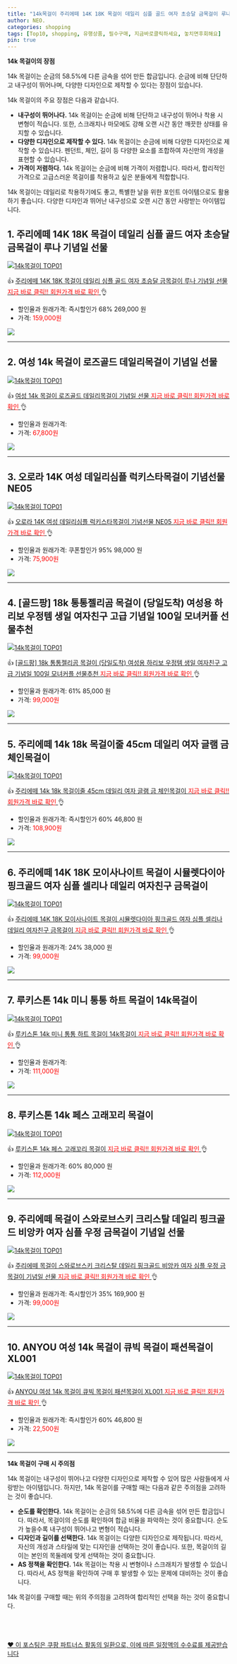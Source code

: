 ```yaml
---
title: "14k목걸이 주리에떼 14K 18K 목걸이 데일리 심플 골드 여자 초승달 금목걸이 루나 기념일 선물 필수 필요 추천 제품 비교 최저 가격 비교 장점 구매 후기 구매평"
author: NEO.
categories: shopping
tags: [Top10, shopping, 유행상품, 필수구매, 지금바로클릭하세요, 놓치면후회해요]
pin: true
---
```

**14k 목걸이의 장점**

14k 목걸이는 순금의 58.5%에 다른 금속을 섞어 만든 합금입니다. 순금에 비해 단단하고 내구성이 뛰어나며, 다양한 디자인으로 제작할 수 있다는 장점이 있습니다.

14k 목걸이의 주요 장점은 다음과 같습니다.

* **내구성이 뛰어나다.** 14k 목걸이는 순금에 비해 단단하고 내구성이 뛰어나 착용 시 변형이 적습니다. 또한, 스크래치나 마모에도 강해 오랜 시간 동안 깨끗한 상태를 유지할 수 있습니다.
* **다양한 디자인으로 제작할 수 있다.** 14k 목걸이는 순금에 비해 다양한 디자인으로 제작할 수 있습니다. 펜던트, 체인, 길이 등 다양한 요소를 조합하여 자신만의 개성을 표현할 수 있습니다.
* **가격이 저렴하다.** 14k 목걸이는 순금에 비해 가격이 저렴합니다. 따라서, 합리적인 가격으로 고급스러운 목걸이를 착용하고 싶은 분들에게 적합합니다.

14k 목걸이는 데일리로 착용하기에도 좋고, 특별한 날을 위한 포인트 아이템으로도 활용하기 좋습니다. 다양한 디자인과 뛰어난 내구성으로 오랜 시간 동안 사랑받는 아이템입니다.

   

## 1. 주리에떼 14K 18K 목걸이 데일리 심플 골드 여자 초승달 금목걸이 루나 기념일 선물

[![14k목걸이 TOP01](https://thumbnail10.coupangcdn.com/thumbnails/remote/490x490ex/image/vendor_inventory/aebf/c0653035ae2faeac23aa763e84090cac1b6de0590281573dc55da861b241.jpg)](https://link.coupang.com/re/AFFSDP?lptag=AF3617701&subid=GithubCoopas&pageKey=7248068062&traceid=V0-153&itemId=16006874215&vendorItemId=82975397473)


👍 [주리에떼 14K 18K 목걸이 데일리 심플 골드 여자 초승달 금목걸이 루나 기념일 선물 <font color=red> 지금 바로 클릭!! 회원가격 바로 확인 </font> ](https://link.coupang.com/re/AFFSDP?lptag=AF3617701&subid=GithubCoopas&pageKey=7248068062&traceid=V0-153&itemId=16006874215&vendorItemId=82975397473) 👌 


- 할인율과 원래가격: 즉시할인가 68%  269,000   원
- 가격: <span style='color:red'>159,000원</span>

[![](/discount_price.png)](https://link.coupang.com/re/AFFSDP?lptag=AF3617701&subid=GithubCoopas&pageKey=7248068062&traceid=V0-153&itemId=16006874215&vendorItemId=82975397473)

---


   

## 2. 여성 14k 목걸이 로즈골드 데일리목걸이 기념일 선물

[![14k목걸이 TOP01](https://thumbnail8.coupangcdn.com/thumbnails/remote/490x490ex/image/vendor_inventory/f933/eec3a73825f0d92531a4357a3696d781433d909fb520ef50aba26d7de8d2.png)](https://link.coupang.com/re/AFFSDP?lptag=AF3617701&subid=GithubCoopas&pageKey=7598790221&traceid=V0-153&itemId=20096225514&vendorItemId=87191499296)


👍 [여성 14k 목걸이 로즈골드 데일리목걸이 기념일 선물 <font color=red> 지금 바로 클릭!! 회원가격 바로 확인 </font> ](https://link.coupang.com/re/AFFSDP?lptag=AF3617701&subid=GithubCoopas&pageKey=7598790221&traceid=V0-153&itemId=20096225514&vendorItemId=87191499296) 👌 


- 할인율과 원래가격: 
- 가격: <span style='color:red'>67,800원</span>

[![](/discount_price.png)](https://link.coupang.com/re/AFFSDP?lptag=AF3617701&subid=GithubCoopas&pageKey=7598790221&traceid=V0-153&itemId=20096225514&vendorItemId=87191499296)

---


   

## 3. 오로라 14K 여성 데일리심플 럭키스타목걸이 기념선물 NE05

[![14k목걸이 TOP01](https://thumbnail7.coupangcdn.com/thumbnails/remote/490x490ex/image/vendor_inventory/829a/fa07a14fb572715fb4a13d119ea0012153bbe45235c7712d7acfe215bbaa.jpg)](https://link.coupang.com/re/AFFSDP?lptag=AF3617701&subid=GithubCoopas&pageKey=7606234444&traceid=V0-153&itemId=20133260980&vendorItemId=87227167295)


👍 [오로라 14K 여성 데일리심플 럭키스타목걸이 기념선물 NE05 <font color=red> 지금 바로 클릭!! 회원가격 바로 확인 </font> ](https://link.coupang.com/re/AFFSDP?lptag=AF3617701&subid=GithubCoopas&pageKey=7606234444&traceid=V0-153&itemId=20133260980&vendorItemId=87227167295) 👌 


- 할인율과 원래가격: 쿠폰할인가 95%  98,000   원
- 가격: <span style='color:red'>75,900원</span>

[![](/discount_price.png)](https://link.coupang.com/re/AFFSDP?lptag=AF3617701&subid=GithubCoopas&pageKey=7606234444&traceid=V0-153&itemId=20133260980&vendorItemId=87227167295)

---


   

## 4. [골드팡] 18k 통통젤리곰 목걸이 (당일도착) 여성용 하리보 우정템 생일 여자친구 고급 기념일 100일 모녀커플 선물추천

[![14k목걸이 TOP01](https://thumbnail6.coupangcdn.com/thumbnails/remote/490x490ex/image/vendor_inventory/5984/103149360769c9da522d63ea1ff04708a58194ffcda42fee45f47bc2aeda.jpg)](https://link.coupang.com/re/AFFSDP?lptag=AF3617701&subid=GithubCoopas&pageKey=7374891975&traceid=V0-153&itemId=19032842508&vendorItemId=86739646687)


👍 [[골드팡] 18k 통통젤리곰 목걸이 (당일도착) 여성용 하리보 우정템 생일 여자친구 고급 기념일 100일 모녀커플 선물추천 <font color=red> 지금 바로 클릭!! 회원가격 바로 확인 </font> ](https://link.coupang.com/re/AFFSDP?lptag=AF3617701&subid=GithubCoopas&pageKey=7374891975&traceid=V0-153&itemId=19032842508&vendorItemId=86739646687) 👌 


- 할인율과 원래가격: 61%  85,000   원
- 가격: <span style='color:red'>99,000원</span>

[![](/discount_price.png)](https://link.coupang.com/re/AFFSDP?lptag=AF3617701&subid=GithubCoopas&pageKey=7374891975&traceid=V0-153&itemId=19032842508&vendorItemId=86739646687)

---


   

## 5. 주리에떼 14k 18k 목걸이줄 45cm 데일리 여자 글램 금 체인목걸이

[![14k목걸이 TOP01](https://thumbnail8.coupangcdn.com/thumbnails/remote/490x490ex/image/vendor_inventory/4fb5/be57423d1bfd869b4bc2fdd760084c3264453cc4804dc8c5cd326e38228a.jpg)](https://link.coupang.com/re/AFFSDP?lptag=AF3617701&subid=GithubCoopas&pageKey=7248068303&traceid=V0-153&itemId=18431172822&vendorItemId=85548423752)


👍 [주리에떼 14k 18k 목걸이줄 45cm 데일리 여자 글램 금 체인목걸이 <font color=red> 지금 바로 클릭!! 회원가격 바로 확인 </font> ](https://link.coupang.com/re/AFFSDP?lptag=AF3617701&subid=GithubCoopas&pageKey=7248068303&traceid=V0-153&itemId=18431172822&vendorItemId=85548423752) 👌 


- 할인율과 원래가격: 즉시할인가 60%  46,800   원
- 가격: <span style='color:red'>108,900원</span>

[![](/discount_price.png)](https://link.coupang.com/re/AFFSDP?lptag=AF3617701&subid=GithubCoopas&pageKey=7248068303&traceid=V0-153&itemId=18431172822&vendorItemId=85548423752)

---


   

## 6. 주리에떼 14K 18K 모이사나이트 목걸이 시뮬렛다이아 핑크골드 여자 심플 셀리나 데일리 여자친구 금목걸이

[![14k목걸이 TOP01](https://thumbnail6.coupangcdn.com/thumbnails/remote/490x490ex/image/vendor_inventory/b5af/e06503b9ef5dd7c6d6a6a565405cf35390dfb61f294299f296a39f2d0549.jpg)](https://link.coupang.com/re/AFFSDP?lptag=AF3617701&subid=GithubCoopas&pageKey=7390757796&traceid=V0-153&itemId=19107571694&vendorItemId=86534340889)


👍 [주리에떼 14K 18K 모이사나이트 목걸이 시뮬렛다이아 핑크골드 여자 심플 셀리나 데일리 여자친구 금목걸이 <font color=red> 지금 바로 클릭!! 회원가격 바로 확인 </font> ](https://link.coupang.com/re/AFFSDP?lptag=AF3617701&subid=GithubCoopas&pageKey=7390757796&traceid=V0-153&itemId=19107571694&vendorItemId=86534340889) 👌 


- 할인율과 원래가격: 24%  38,000   원
- 가격: <span style='color:red'>99,000원</span>

[![](/discount_price.png)](https://link.coupang.com/re/AFFSDP?lptag=AF3617701&subid=GithubCoopas&pageKey=7390757796&traceid=V0-153&itemId=19107571694&vendorItemId=86534340889)

---


   

## 7. 루키스톤 14k 미니 통통 하트 목걸이 14k목걸이

[![14k목걸이 TOP01](https://thumbnail7.coupangcdn.com/thumbnails/remote/490x490ex/image/vendor_inventory/6fe3/03da914f6230b4045bafc31425613e7d79d8b5cf265ea2146d90dc30e21c.jpg)](https://link.coupang.com/re/AFFSDP?lptag=AF3617701&subid=GithubCoopas&pageKey=330961465&traceid=V0-153&itemId=1057596409&vendorItemId=86532199175)


👍 [루키스톤 14k 미니 통통 하트 목걸이 14k목걸이 <font color=red> 지금 바로 클릭!! 회원가격 바로 확인 </font> ](https://link.coupang.com/re/AFFSDP?lptag=AF3617701&subid=GithubCoopas&pageKey=330961465&traceid=V0-153&itemId=1057596409&vendorItemId=86532199175) 👌 


- 할인율과 원래가격: 
- 가격: <span style='color:red'>111,000원</span>

[![](/discount_price.png)](https://link.coupang.com/re/AFFSDP?lptag=AF3617701&subid=GithubCoopas&pageKey=330961465&traceid=V0-153&itemId=1057596409&vendorItemId=86532199175)

---


   

## 8. 루키스톤 14k 페스 고래꼬리 목걸이

[![14k목걸이 TOP01](https://thumbnail6.coupangcdn.com/thumbnails/remote/490x490ex/image/vendor_inventory/13a1/e1731249408db52a345f9b61b0d8fbee09ab6e777b77d3b2a0efb8857630.jpg)](https://link.coupang.com/re/AFFSDP?lptag=AF3617701&subid=GithubCoopas&pageKey=5064568047&traceid=V0-153&itemId=6844034632&vendorItemId=86532159268)


👍 [루키스톤 14k 페스 고래꼬리 목걸이 <font color=red> 지금 바로 클릭!! 회원가격 바로 확인 </font> ](https://link.coupang.com/re/AFFSDP?lptag=AF3617701&subid=GithubCoopas&pageKey=5064568047&traceid=V0-153&itemId=6844034632&vendorItemId=86532159268) 👌 


- 할인율과 원래가격: 60%  80,000   원
- 가격: <span style='color:red'>112,000원</span>

[![](/discount_price.png)](https://link.coupang.com/re/AFFSDP?lptag=AF3617701&subid=GithubCoopas&pageKey=5064568047&traceid=V0-153&itemId=6844034632&vendorItemId=86532159268)

---


   

## 9. 주리에떼 목걸이 스와로브스키 크리스탈 데일리 핑크골드 비앙카 여자 심플 우정 금목걸이 기념일 선물

[![14k목걸이 TOP01](https://thumbnail6.coupangcdn.com/thumbnails/remote/490x490ex/image/vendor_inventory/950d/b600f3675d85bef75a4bedb9f65c4b22451bc6622b0cfdae7c76e64517f1.jpg)](https://link.coupang.com/re/AFFSDP?lptag=AF3617701&subid=GithubCoopas&pageKey=7101702448&traceid=V0-153&itemId=17728894362&vendorItemId=84893643020)


👍 [주리에떼 목걸이 스와로브스키 크리스탈 데일리 핑크골드 비앙카 여자 심플 우정 금목걸이 기념일 선물 <font color=red> 지금 바로 클릭!! 회원가격 바로 확인 </font> ](https://link.coupang.com/re/AFFSDP?lptag=AF3617701&subid=GithubCoopas&pageKey=7101702448&traceid=V0-153&itemId=17728894362&vendorItemId=84893643020) 👌 


- 할인율과 원래가격: 즉시할인가 35%  169,900   원
- 가격: <span style='color:red'>99,000원</span>

[![](/discount_price.png)](https://link.coupang.com/re/AFFSDP?lptag=AF3617701&subid=GithubCoopas&pageKey=7101702448&traceid=V0-153&itemId=17728894362&vendorItemId=84893643020)

---


   

## 10. ANYOU 여성 14k 목걸이 큐빅 목걸이 패션목걸이 XL001

[![14k목걸이 TOP01](https://thumbnail7.coupangcdn.com/thumbnails/remote/490x490ex/image/vendor_inventory/46f5/6a86c7368ad6b5fc4b10599b759e6c1eec360c39a1258a0f23b827169b08.jpg)](https://link.coupang.com/re/AFFSDP?lptag=AF3617701&subid=GithubCoopas&pageKey=7501356111&traceid=V0-153&itemId=19636764460&vendorItemId=86743060857)


👍 [ANYOU 여성 14k 목걸이 큐빅 목걸이 패션목걸이 XL001 <font color=red> 지금 바로 클릭!! 회원가격 바로 확인 </font> ](https://link.coupang.com/re/AFFSDP?lptag=AF3617701&subid=GithubCoopas&pageKey=7501356111&traceid=V0-153&itemId=19636764460&vendorItemId=86743060857) 👌 


- 할인율과 원래가격: 즉시할인가 60%  46,800   원
- 가격: <span style='color:red'>22,500원</span>

[![](/discount_price.png)](https://link.coupang.com/re/AFFSDP?lptag=AF3617701&subid=GithubCoopas&pageKey=7501356111&traceid=V0-153&itemId=19636764460&vendorItemId=86743060857)

---
**14k 목걸이 구매 시 주의점**

14k 목걸이는 내구성이 뛰어나고 다양한 디자인으로 제작할 수 있어 많은 사람들에게 사랑받는 아이템입니다. 하지만, 14k 목걸이를 구매할 때는 다음과 같은 주의점을 고려하는 것이 좋습니다.

* **순도를 확인한다.** 14k 목걸이는 순금의 58.5%에 다른 금속을 섞어 만든 합금입니다. 따라서, 목걸이의 순도를 확인하여 합금 비율을 파악하는 것이 중요합니다. 순도가 높을수록 내구성이 뛰어나고 변형이 적습니다.
* **디자인과 길이를 선택한다.** 14k 목걸이는 다양한 디자인으로 제작됩니다. 따라서, 자신의 개성과 스타일에 맞는 디자인을 선택하는 것이 좋습니다. 또한, 목걸이의 길이는 본인의 목둘레에 맞게 선택하는 것이 중요합니다.
* **AS 정책을 확인한다.** 14k 목걸이는 착용 시 변형이나 스크래치가 발생할 수 있습니다. 따라서, AS 정책을 확인하여 구매 후 발생할 수 있는 문제에 대비하는 것이 좋습니다.

14k 목걸이를 구매할 때는 위의 주의점을 고려하여 합리적인 선택을 하는 것이 중요합니다.<br><br><br><br><br> [ ❤  이 포스팅은 쿠팡 파트너스 활동의 일환으로, 이에 따른 일정액의 수수료를 제공받습니다](https://link.coupang.com/a/bcEFyh)